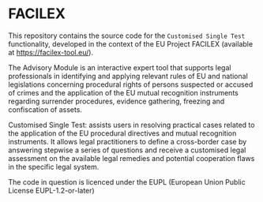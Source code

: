 # FACILEX

This repository contains the source code for the `Customised Single Test` functionality, developed in the context of the EU Project FACILEX (available at https://facilex-tool.eu/).

The Advisory Module is an interactive expert tool that supports legal professionals in identifying and applying relevant rules of EU and national legislations concerning procedural rights of persons suspected or accused of crimes and the application of the EU mutual recognition instruments regarding surrender procedures, evidence gathering, freezing and confiscation of assets.

Customised Single Test: assists users in resolving practical cases related to the application of the EU procedural directives and mutual recognition instruments. It allows legal practitioners to define a cross-border case by answering stepwise a series of questions and receive a customised legal assessment on the available legal remedies and potential cooperation flaws in the specific legal system. 

The code in question is licenced under the EUPL (European Union Public License EUPL-1.2-or-later)
